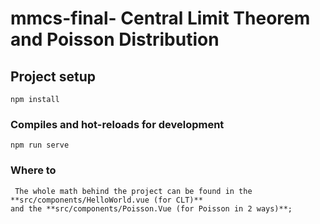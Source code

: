 # mmcs-final- Central Limit Theorem  and Poisson Distribution

## Project setup
```
npm install
```

### Compiles and hot-reloads for development
```
npm run serve
```
### Where to
 ```
  The whole math behind the project can be found in the **src/components/HelloWorld.vue (for CLT)** 
 and the **src/components/Poisson.Vue (for Poisson in 2 ways)**; 
 ```
